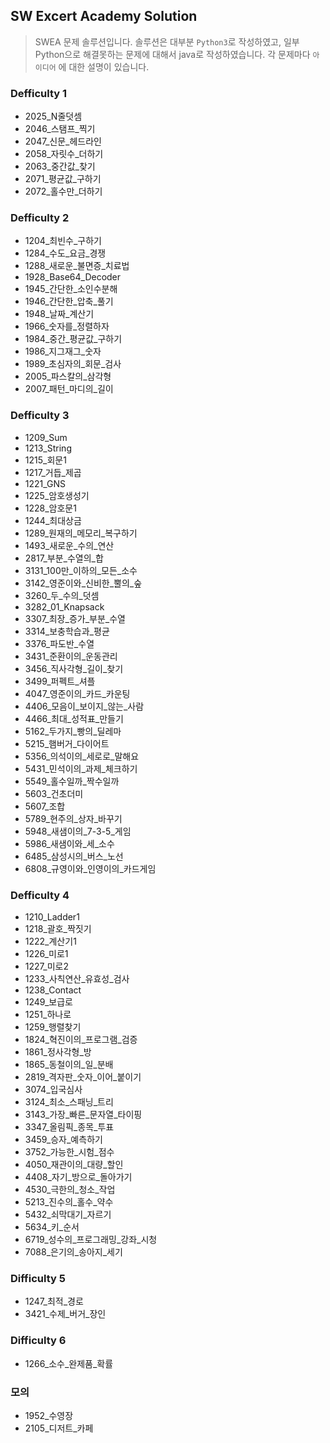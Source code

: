 ## SW Excert Academy Solution

> SWEA 문제 솔루션입니다.
> 솔루션은 대부분 `Python3`로 작성하였고, 일부 Python으로 해결못하는 문제에 대해서 java로 작성하였습니다.
> 각 문제마다 `아이디어` 에 대한 설명이 있습니다.


### Defficulty 1
* 2025_N줄덧셈
* 2046_스탬프_찍기
* 2047_신문_헤드라인
* 2058_자릿수_더하기
* 2063_중간값_찾기
* 2071_평균값_구하기
* 2072_홀수만_더하기

### Defficulty 2
* 1204_최빈수_구하기
* 1284_수도_요금_경쟁
* 1288_새로운_불면증_치료법
* 1928_Base64_Decoder
* 1945_간단한_소인수분해
* 1946_간단한_압축_풀기
* 1948_날짜_계산기
* 1966_숫자를_정렬하자
* 1984_중간_평균값_구하기
* 1986_지그재그_숫자
* 1989_초심자의_회문_검사
* 2005_파스칼의_삼각형
* 2007_패턴_마디의_길이

### Defficulty 3
* 1209_Sum
* 1213_String
* 1215_회문1
* 1217_거듭_제곱
* 1221_GNS
* 1225_암호생성기
* 1228_암호문1
* 1244_최대상금
* 1289_원재의_메모리_복구하기
* 1493_새로운_수의_연산
* 2817_부분_수열의_합
* 3131_100만_이하의_모든_소수
* 3142_영준이와_신비한_뿔의_숲
* 3260_두_수의_덧셈
* 3282_01_Knapsack
* 3307_최장_증가_부분_수열
* 3314_보충학습과_평균
* 3376_파도반_수열
* 3431_준환이의_운동관리
* 3456_직사각형_길이_찾기
* 3499_퍼펙트_셔플
* 4047_영준이의_카드_카운팅
* 4406_모음이_보이지_않는_사람
* 4466_최대_성적표_만들기
* 5162_두가지_빵의_딜레마
* 5215_햄버거_다이어트
* 5356_의석이의_세로로_말해요
* 5431_민석이의_과제_체크하기
* 5549_홀수일까_짝수일까
* 5603_건초더미
* 5607_조합
* 5789_현주의_상자_바꾸기
* 5948_새샘이의_7-3-5_게임
* 5986_새샘이와_세_소수
* 6485_삼성시의_버스_노선
* 6808_규영이와_인영이의_카드게임

### Defficulty 4
* 1210_Ladder1
* 1218_괄호_짝짓기
* 1222_계산기1
* 1226_미로1
* 1227_미로2
* 1233_사칙연산_유효성_검사
* 1238_Contact
* 1249_보급로
* 1251_하나로
* 1259_행렬찾기
* 1824_혁진이의_프로그램_검증
* 1861_정사각형_방
* 1865_동철이의_일_분배
* 2819_격자판_숫자_이어_붙이기
* 3074_입국심사
* 3124_최소_스패닝_트리
* 3143_가장_빠른_문자열_타이핑
* 3347_올림픽_종목_투표
* 3459_승자_예측하기
* 3752_가능한_시험_점수
* 4050_재관이의_대량_할인
* 4408_자기_방으로_돌아가기
* 4530_극한의_청소_작업
* 5213_진수의_홀수_약수
* 5432_쇠막대기_자르기
* 5634_키_순서
* 6719_성수의_프로그래밍_강좌_시청
* 7088_은기의_송아지_세기

### Difficulty 5
* 1247_최적_경로
* 3421_수제_버거_장인

### Difficulty 6
* 1266_소수_완제품_확률

### 모의
* 1952_수영장
* 2105_디저트_카페
